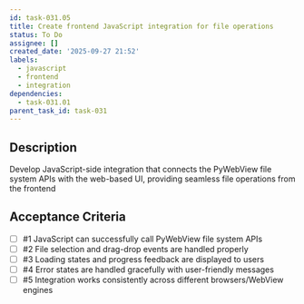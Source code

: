 ```yaml
---
id: task-031.05
title: Create frontend JavaScript integration for file operations
status: To Do
assignee: []
created_date: '2025-09-27 21:52'
labels:
  - javascript
  - frontend
  - integration
dependencies:
  - task-031.01
parent_task_id: task-031
---
```


## Description

Develop JavaScript-side integration that connects the PyWebView file system APIs with the web-based UI, providing seamless file operations from the frontend

## Acceptance Criteria
<!-- AC:BEGIN -->
- [ ] #1 JavaScript can successfully call PyWebView file system APIs
- [ ] #2 File selection and drag-drop events are handled properly
- [ ] #3 Loading states and progress feedback are displayed to users
- [ ] #4 Error states are handled gracefully with user-friendly messages
- [ ] #5 Integration works consistently across different browsers/WebView engines
<!-- AC:END -->
